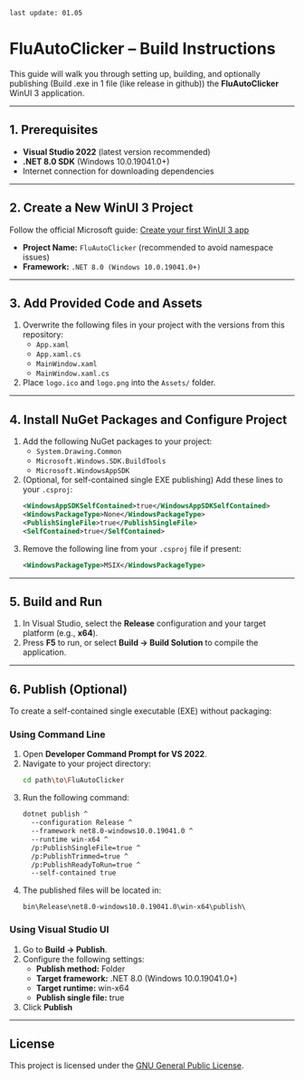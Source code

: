 `last update: 01.05`


# FluAutoClicker – Build Instructions

This guide will walk you through setting up, building, and optionally publishing (Build .exe in 1 file (like release in github)) the **FluAutoClicker** WinUI 3 application.

---

## 1. Prerequisites

- **Visual Studio 2022** (latest version recommended)
- **.NET 8.0 SDK** (Windows 10.0.19041.0+)
- Internet connection for downloading dependencies

---

## 2. Create a New WinUI 3 Project

Follow the official Microsoft guide:  [Create your first WinUI 3 app](https://learn.microsoft.com/en-us/windows/apps/winui/winui3/create-your-first-winui3-app)

- **Project Name:** `FluAutoClicker` (recommended to avoid namespace issues)
- **Framework:** `.NET 8.0 (Windows 10.0.19041.0+)`

---

## 3. Add Provided Code and Assets

1. Overwrite the following files in your project with the versions from this repository:
    - `App.xaml`
    - `App.xaml.cs`
    - `MainWindow.xaml`
    - `MainWindow.xaml.cs`
2. Place `logo.ico` and `logo.png` into the `Assets/` folder.

---

## 4. Install NuGet Packages and Configure Project

1. Add the following NuGet packages to your project:
    - `System.Drawing.Common`
    - `Microsoft.Windows.SDK.BuildTools`
    - `Microsoft.WindowsAppSDK`
2. (Optional, for self-contained single EXE publishing) Add these lines to your `.csproj`:
    ```xml
    <WindowsAppSDKSelfContained>true</WindowsAppSDKSelfContained>
    <WindowsPackageType>None</WindowsPackageType>
    <PublishSingleFile>true</PublishSingleFile>
    <SelfContained>true</SelfContained>
    ```
3. Remove the following line from your `.csproj` file if present:
    ```xml
    <WindowsPackageType>MSIX</WindowsPackageType>
    ```

---

## 5. Build and Run

1. In Visual Studio, select the **Release** configuration and your target platform (e.g., **x64**).
2. Press **F5** to run, or select **Build → Build Solution** to compile the application.

---

## 6. Publish (Optional)

To create a self-contained single executable (EXE) without packaging:

### Using Command Line

1. Open **Developer Command Prompt for VS 2022**.
2. Navigate to your project directory:
    ```bash
    cd path\to\FluAutoClicker
    ```
3. Run the following command:
    ```bash
    dotnet publish ^
      --configuration Release ^
      --framework net8.0-windows10.0.19041.0 ^
      --runtime win-x64 ^
      /p:PublishSingleFile=true ^
      /p:PublishTrimmed=true ^
      /p:PublishReadyToRun=true ^
      --self-contained true
    ```
4. The published files will be located in:
    ```
    bin\Release\net8.0-windows10.0.19041.0\win-x64\publish\
    ```

### Using Visual Studio UI

1. Go to **Build → Publish**.
2. Configure the following settings:
    - **Publish method:** Folder
    - **Target framework:** .NET 8.0 (Windows 10.0.19041.0+)
    - **Target runtime:** win-x64
    - **Publish single file:** true
3. Click **Publish**

---

## License

This project is licensed under the [GNU General Public License](LICENSE).

